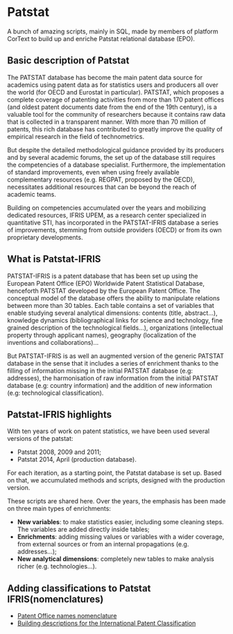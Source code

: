 # Patstat
A bunch of amazing scripts, mainly in SQL, made by members of platform CorText to build up and enriche Patstat relational database (EPO).

## Basic description of Patstat
The PATSTAT database has become the main patent data source for academics using patent data as for statistics users and producers all over the world (for OECD and Eurostat in particular). PATSTAT, which proposes a complete coverage of patenting activities from more than 170 patent offices (and oldest patent documents date from the end of the 19th century), is a valuable tool for the community of researchers because it contains raw data that is collected in a transparent manner. With more than 70 million of patents, this rich database has contributed to greatly improve the quality of empirical research in the field of technometrics. 

But despite the detailed methodological guidance provided by its producers and by several academic forums, the set up of the database still requires the competencies of a database specialist. Furthermore, the implementation of standard improvements, even when using freely available complementary resources (e.g. REGPAT, proposed by the OECD), necessitates additional resources that can be beyond the reach of academic teams.

Building on competencies accumulated over the years and mobilizing dedicated resources, IFRIS UPEM, as a research center specialized in quantitative STI, has incorporated in the PATSTAT-IFRIS database a series of improvements, stemming from outside providers (OECD) or from its own proprietary developments.

## What is Patstat-IFRIS 
PATSTAT-IFRIS is a patent database that has been set up using the European Patent Office (EPO) Worldwide Patent Statistical Database, henceforth PATSTAT developed by the European Patent Office. The conceptual model of the database offers the ability to manipulate relations between more than 30 tables. Each table contains a set of variables that enable studying several analytical dimensions: contents (title, abstract...), knowledge dynamics (bibliographical links for science and technology, fine grained description of the technological fields...), organizations (intellectual property through applicant names), geography (localization of the inventions and collaborations)...

But PATSTAT-IFRIS is as well an augmented version of the generic PATSTAT database in the sense that it includes a series of enrichment thanks to the filling of information missing in the initial PATSTAT database (e.g: addresses), the harmonisation of raw information from the initial PATSTAT database (e.g: country information) and the addition of new information (e.g: technological classification).

## Patstat-IFRIS highlights

With ten years of work on patent statistics, we have been used several versions of the patstat:
* Patstat 2008, 2009 and 2011;
* Patstat 2014, April (production database).

For each iteration, as a starting point, the Patstat database is set up. Based on that, we accumulated methods and scripts, designed with the production version.

These scripts are shared here. Over the years, the emphasis has been made on three main types of enrichments:
* **New variables**: to make statistics easier, including some cleaning steps. The variables are added directly inside tables; 
* **Enrichments**: adding missing values or variables with a wider coverage, from external sources or from an internal propagations (e.g. addresses...);
* **New analytical dimensions**: completely new tables to make analysis richer (e.g. technologies...).

##  Adding classifications to Patstat IFRIS(nomenclatures)
* [Patent Office names nomenclature](nomenclatures/offices_classification/)
* [Building descriptions for the International Patent Classification](nomenclatures/ipc_descriptions/)